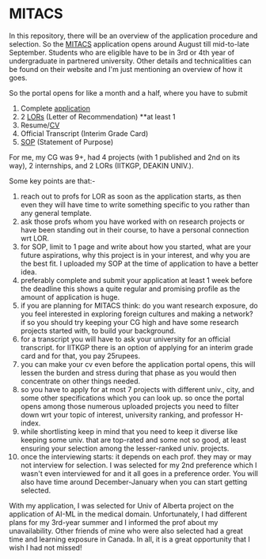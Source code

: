 # MITACS
In this repository, there will be an overview of the application procedure and selection. So the [MITACS](https://www.mitacs.ca/en/programs/globalink/globalink-research-internship) application opens around August till mid-to-late September. Students who are eligible have to be in 3rd or 4th year of undergraduate in partnered university. Other details and technicalities can be found on their website and I'm just mentioning an overview of how it goes. 

So the portal opens for like a month and a half, where you have to submit 
1. Complete [application](https://github.com/Mansi130101/MITACS/blob/d44a95313b5b4826a969db85be19fe557dd69662/MITACS_Application.pdf)
2. 2 [LORs](https://github.com/Mansi130101/MITACS/tree/aadfd93b3b679ce40f1120a69e5c4fa50948462b/LOR) (Letter of Recommendation) **at least 1
3. Resume/[CV](https://github.com/Mansi130101/MITACS/blob/d44a95313b5b4826a969db85be19fe557dd69662/Mansi_CV.pdf)
4. Official Transcript (Interim Grade Card)
5. [SOP](https://github.com/Mansi130101/MITACS/blob/d44a95313b5b4826a969db85be19fe557dd69662/Mansi_SOP.pdf) (Statement of Purpose)

For me, my CG was 9+, had 4 projects (with 1 published and 2nd on its way), 2 internships, and 2 LORs (IITKGP, DEAKIN UNIV.).

Some key points are that:-
1. reach out to profs for LOR as soon as the application starts, as then even they will have time to write something specific to you rather than any general template.
2. ask those profs whom you have worked with on research projects or have been standing out in their course, to have a personal connection wrt LOR.
3. for SOP, limit to 1 page and write about how you started, what are your future aspirations, why this project is in your interest, and why you are the best fit. I uploaded my SOP at the time of application to have a better idea.
4. preferably complete and submit your application at least 1 week before the deadline this shows a quite regular and promising profile as the amount of application is huge.
5. if you are planning for MITACS think: do you want research exposure, do you feel interested in exploring foreign cultures and making a network? if so you should try keeping your CG high and have some research projects started with, to build your background.
6. for a transcript you will have to ask your university for an official transcript. for IITKGP there is an option of applying for an interim grade card and for that, you pay 25rupees.
7. you can make your cv even before the application portal opens, this will lessen the burden and stress during that phase as you would then concentrate on other things needed.
8. so you have to apply for at most 7 projects with different univ., city, and some other specifications which you can look up. so once the portal opens among those numerous uploaded projects you need to filter down wrt your topic of interest, university ranking, and professor H-index.
9. while shortlisting keep in mind that you need to keep it diverse like keeping some univ. that are top-rated and some not so good, at least ensuring your selection among the lesser-ranked univ. projects.
10. once the interviewing starts: it depends on each prof. they may or may not interview for selection. I was selected for my 2nd preference which I wasn't even interviewed for and it all goes in a preference order. You will also have time around December-January when you can start getting selected.

With my application, I was selected for Univ of Alberta project on the application of AI-ML in the medical domain.
Unfortunately, I had different plans for my 3rd-year summer and I informed the prof about my unavailability. Other friends of mine who were also selected had a great time and learning exposure in Canada. In all, it is a great opportunity that I wish I had not missed!

